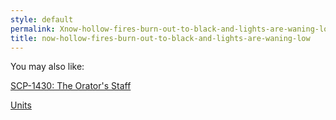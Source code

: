 ```yaml
---
style: default
permalink: Xnow-hollow-fires-burn-out-to-black-and-lights-are-waning-low
title: now-hollow-fires-burn-out-to-black-and-lights-are-waning-low
---
```

You may also like:

[SCP-1430: The Orator's Staff](http://scp-wiki.net/scp-1430)

[Units](http://scp-wiki.net/units)
